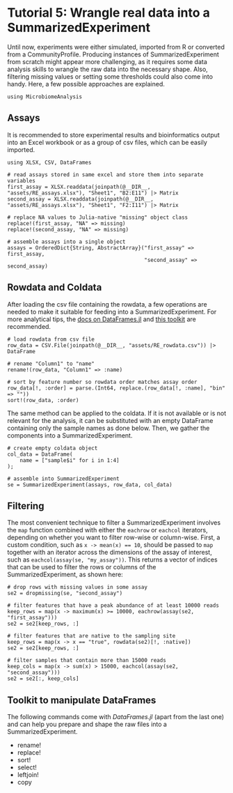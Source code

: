 # Tutorial 5: Wrangle real data into a SummarizedExperiment

Until now, experiments were either simulated, imported from R or converted from a CommunityProfile. Producing instances of SummarizedExperiment from scratch might appear more challenging, as it requires some data analysis skills to wrangle the raw data into the necessary shape. Also, filtering missing values or setting some thresholds could also come into handy. Here, a few possible approaches are explained.

```@setup re
using MicrobiomeAnalysis
```

## Assays

It is recommended to store experimental results and bioinformatics output into an
Excel workbook or as a group of csv files, which can be easily imported.

```@example re
using XLSX, CSV, DataFrames

# read assays stored in same excel and store them into separate variables
first_assay = XLSX.readdata(joinpath(@__DIR__, "assets/RE_assays.xlsx"), "Sheet1", "B2:E11") |> Matrix
second_assay = XLSX.readdata(joinpath(@__DIR__, "assets/RE_assays.xlsx"), "Sheet1", "F2:I11") |> Matrix

# replace NA values to Julia-native "missing" object class
replace!(first_assay, "NA" => missing)
replace!(second_assay, "NA" => missing)

# assemble assays into a single object
assays = OrderedDict{String, AbstractArray}("first_assay" => first_assay,
                                            "second_assay" => second_assay)
```

## Rowdata and Coldata

After loading the csv file containing the rowdata, a few operations are needed to make it suitable for feeding into a SummarizedExperiment. For more analytical tips, the [docs on DataFrames.jl](https://dataframes.juliadata.org/stable/) and [this toolkit](https://juliaturkudatascience.github.io/MicrobiomeAnalysis.jl/dev/example5/#Toolkit-to-manipulate-DataFrames) are recommended.

```@example re
# load rowdata from csv file
row_data = CSV.File(joinpath(@__DIR__, "assets/RE_rowdata.csv")) |> DataFrame

# rename "Column1" to "name"
rename!(row_data, "Column1" => :name)

# sort by feature number so rowdata order matches assay order
row_data[!, :order] = parse.(Int64, replace.(row_data[!, :name], "bin" => ""))
sort!(row_data, :order)
```

The same method can be applied to the coldata. If it is not available or is not relevant for the analysis, it can be substituted with an empty DataFrame containing only the sample names as done below. Then, we gather the components into a SummarizedExperiment.

```@example re
# create empty coldata object
col_data = DataFrame(
    name = ["sample$i" for i in 1:4]
);

# assemble into SummarizedExperiment
se = SummarizedExperiment(assays, row_data, col_data)
```

## Filtering

The most convenient technique to filter a SummarizedExperiment involves the `map` function combined with either the `eachrow` or `eachcol` iterators, depending on whether you want to filter row-wise or column-wise. First, a custom condition, such as `x -> mean(x) == 10`, should be passed to `map` together with an iterator across the dimensions of the assay of interest, such as `eachcol(assay(se, "my_assay"))`. This returns a vector of indices that can be used to filter the rows or columns of the SummarizedExperiment, as shown here:

```@example re
# drop rows with missing values in some assay
se2 = dropmissing(se, "second_assay")

# filter features that have a peak abundance of at least 10000 reads
keep_rows = map(x -> maximum(x) >= 10000, eachrow(assay(se2, "first_assay")))
se2 = se2[keep_rows, :]

# filter features that are native to the sampling site
keep_rows = map(x -> x == "true", rowdata(se2)[!, :native])
se2 = se2[keep_rows, :]

# filter samples that contain more than 15000 reads
keep_cols = map(x -> sum(x) > 15000, eachcol(assay(se2, "second_assay")))
se2 = se2[:, keep_cols]
```

## Toolkit to manipulate DataFrames

The following commands come with _DataFrames.jl_ (apart from the last one) and can help you prepare and shape the raw files into a SummarizedExperiment.

- rename!
- replace!
- sort!
- select!
- leftjoin!
- copy